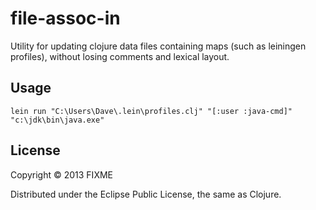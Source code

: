 # file-assoc-in

Utility for updating clojure data files containing maps (such as leiningen profiles), without losing comments and lexical layout.

## Usage

`lein run "C:\Users\Dave\.lein\profiles.clj" "[:user :java-cmd]" "c:\jdk\bin\java.exe"`

## License

Copyright © 2013 FIXME

Distributed under the Eclipse Public License, the same as Clojure.

